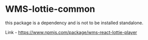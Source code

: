 # WMS-lottie-common

this package is a dependency and is not to be installed standalone.

Link - https://www.npmjs.com/package/wms-react-lottie-player
